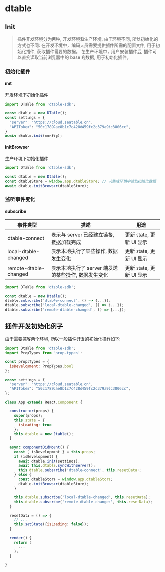 # dtable

## Init
> 插件开发环境分为两种, 开发环境和生产环境, 由于环境不同, 所以初始化的方式也不同:
> 在开发环境中，编码人员需要提供插件所需的配置文件, 用于初始化插件, 获取插件需要的数据。
> 在生产环境中，用户安装插件后, 插件可以直接读取当前浏览器中的 base 的数据, 用于初始化插件。

### 初始化插件

#### init

开发环境下初始化插件

```javascript
import DTable from 'dtable-sdk';

const dtable = new DTable();
const settings = {
  "server": "https://cloud.seatable.cn",
  "APIToken": "50c17897ae8b1c7c428d459fc2c379a9bc3806cc",
}
await dtable.init(config);
```

#### initBrowser

生产环境下初始化插件

```javascript
import DTable from 'dtable-sdk';

const dtable = new Dtable();
const dtableStore = window.app.dtableStore; // 从集成环境中读取初始化数据
await dtable.initBrowser(dtableStore);
```


### 监听事件变化

#### subscribe

|事件类型|描述 | 用途|
|-|-|-|
|dtable-connect|表示与 server 已经建立链接, 数据加载完成 |  更新 state, 更新 UI 显示|
|local-dtable-changed|表示本地执行了某些操作, 数据发生变化| 更新 state, 更新 UI 显示 |
|remote-dtable-changed|表示本地执行了 server 端发送的某些操作, 数据发生变化| 更新 state, 更新 UI 显示 |

```javascript
import DTable from 'dtable-sdk';

const dtable = new Dtable();
dtable.subscribe('dtable-connect', () => {...});
dtable.subscribe('local-dtable-changed', () => {...});
dtable.subscribe('remote-dtable-changed', () => {...});
```

## 插件开发初始化例子

由于需要兼容两个环境, 所以一般插件开发的初始化操作如下:

```javascript
import Dtable from 'dtable-sdk';
import PropTypes from 'prop-types';

const propsTypes = {
  isDevelopment: PropTypes.bool
};

const settings = {
  "server": "https://cloud.seatable.cn",
  "APIToken": "50c17897ae8b1c7c428d459fc2c379a9bc3806cc",
};

class App extends React.Component {

  constructor(props) {
    super(props);
    this.state = {
      isLoading: true
    };
    this.dtable = new Dtable();
  }

  async componentDidMount() {
    const { isDevelopment } = this.props;
    if (isDevelopment) {
      await dtable.init(settings);
      await this.dtable.syncWithServer();
      this.dtable.subscribe('dtable-connect', this.resetData);
    } else {
      const dtableStore = window.app.dtableStore;
      dtable.initBrowser(dtableStore);
    }

    this.dtable.subscribe('local-dtable-changed', this.resetData);
    this.dtable.subscribe('remote-dtable-changed', this.resetData);
  }

  resetData = () => {
    // ...
    this.setState({isLoading: false});
  }

  render() {
    return (
      ...
    );
  }

}
```
